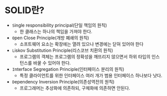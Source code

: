 # SOLID란?

* `S`ingle responsibility principal(단일 책임의 원칙)
    * 한 클래스는 하나의 책임을 가져야 한다.
* `O`pen Close Principle(개방 폐쇄의 원칙)
    * 소프트웨어 요소는 확장에는 열려 있으나 변경에는 닫혀 있어야 한다
* `L`iskov Substitution Principle(리스코브 치환의 원칙)
    * 프로그램의 객체는 프로그램의 정확성을 깨뜨리지 않으면서 하위 타입의 인스턴스를 바꿀 수 있어야 한다. 
* `I`nterface Segregation Principle(인터페이스 분리의 원칙)
    * 특정 클라이언트를 위한 인터페이스 여러 개가 범용 인터페이스 하나보다 낫다.
* `D`ependency Inversion Principle(의존성역전의 원칙)
    * 프로그래머는 추상화에 의존하되, 구체화에 의존하면 안된다.
